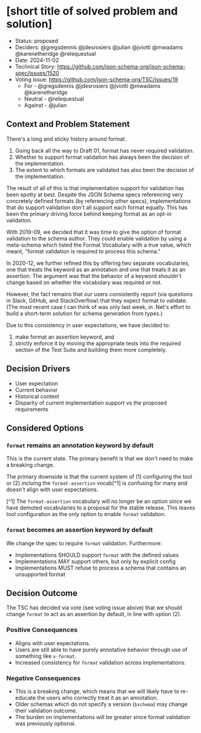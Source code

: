 # [short title of solved problem and solution]

- Status: proposed
  <!-- will update below to only those who participated in the vote -->
- Deciders: @gregsdennis @jdesrosiers @julian @jviotti @mwadams @karenetheridge
  @relequestual
- Date: 2024-11-02
- Technical Story: https://github.com/json-schema-org/json-schema-spec/issues/1520
- Voting issue: https://github.com/json-schema-org/TSC/issues/19
  - For - @gregsdennis @jdesrosiers @jviotti @mwadams @karenetheridge
  - Neutral - @relequestual
  - Against - @julian

## Context and Problem Statement

There's a long and sticky history around format.

1. Going back all the way to Draft 01, format has never required validation.
2. Whether to support format validation has always been the decision of the
   implementation.
3. The extent to which formats are validated has also been the decision of the
   implementation.

The result of all of this is that implementation support for validation has been
spotty at best. Despite the JSON Schema specs referencing very concretely
defined formats (by referencing other specs), implementations that do support
validation don't all support each format equally. This has been the primary
driving force behind keeping format as an opt-in validation.

With 2019-09, we decided that it was time to give the option of format
validation to the schema author. They could enable validation by using a
meta-schema which listed the Format Vocabulary with a true value, which meant,
"format validation is required to process this schema."

In 2020-12, we further refined this by offering two separate vocabularies, one
that treats the keyword as an annotation and one that treats it as an assertion.
The argument was that the behavior of a keyword shouldn't change based on
whether the vocabulary was required or not.

However, the fact remains that our users consistently report (via questions in
Slack, GitHub, and StackOverflow) that they expect format to validate. (The most
recent case I can think of was only last week, in .Net's effort to build a
short-term solution for schema generation from types.)

Due to this consistency in user expectations, we have decided to:

1. make format an assertion keyword, and
2. strictly enforce it by moving the appropriate tests into the required section
   of the Test Suite and building them more completely.

## Decision Drivers

- User expectation
- Current behavior
- Historical context
- Disparity of current implementation support vs the proposed requirements

## Considered Options

### `format` remains an annotation keyword by default

This is the current state. The primary benefit is that we don't need to make a
breaking change.

The primary downside is that the current system of (1) configuring the tool or
(2) incluing the `format-assertion` vocab[^1] is confusing for many and doesn't
align with user expectations.

[^1] The `format-assertion` vocabulary will no longer be an option since we have
demoted vocabularies to a proposal for the stable release. This leaves tool
configuration as the only option to enable `format` validation.

### `format` becomes an assertion keyword by default

We change the spec to require `format` validation. Furthermore:

- Implementations SHOULD support `format` with the defined values
- Implementations MAY support others, but only by explicit config
- Implementations MUST refuse to process a schema that contains an unsupported format

## Decision Outcome

The TSC has decided via vote (see voting issue above) that we should change
`format` to act as an assertion by default, in line with option (2).

### Positive Consequences <!-- optional -->

- Aligns with user expectations.
- Users are still able to have purely annotative behavior through use of something like `x-format`.
- Increased consistency for `format` validation across implementations.

### Negative Consequences <!-- optional -->

- This is a breaking change, which means that we will likely have to re-educate
  the users who correctly treat it as an annotation.
- Older schemas which do not specify a version (`$schema`) may change their
  validation outcome.
- The burden on implementations will be greater since format validation was
  previously optional.
